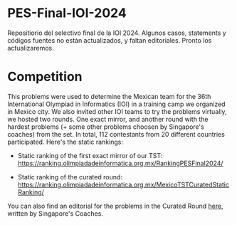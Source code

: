 # PES-Final-IOI-2024


Repositiorio del selectivo final de la IOI 2024. Algunos casos, statements y códigos fuentes no están actualizados, y faltan editoriales. Pronto los actualizaremos.


# Competition

This problems were used to determine the Mexican team for the 36th International Olympiad in Informatics (IOI) in a training camp we organized in Mexico city. We also invited other IOI teams to try the problems virtually, we hosted two rounds. One exact mirror, and another round with the hardest problems (+ some other problems choosen by Singapore's coaches) from the set. In total, 112 contestants from 20 different countries participated. Here's the static rankings:


- Static ranking of the first exact mirror of our TST: https://ranking.olimpiadadeinformatica.org.mx/RankingPESFinal2024/

- Static ranking of the curated round: https://ranking.olimpiadadeinformatica.org.mx/MexicoTSTCuratedStaticRanking/


You can also find an editorial for the problems in the Curated Round [here](https://hackmd.io/iRI1n40ySVKQ8foCfpgErg), written by Singapore's Coaches.

